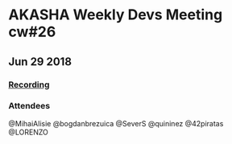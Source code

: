 # AKASHA Weekly Devs Meeting cw#26
## Jun 29 2018
### [Recording](https://zoom.us/recording/play/DU7fSNf5GvRIQSD6Vpnmn8lFe_iG7OToS6TuzAEWETN3jdFgBOOx2qha4R98Q25x?autoplay=true&startTime=1530280749000)
### Attendees
@MihaiAlisie @bogdanbrezuica @SeverS @quininez @42piratas @LORENZO   